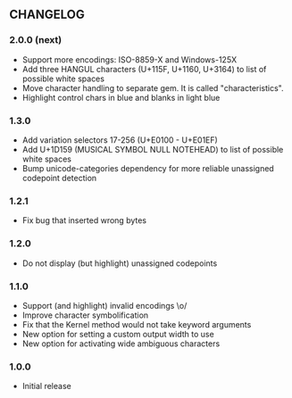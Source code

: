 ## CHANGELOG

### 2.0.0 (next)

* Support more encodings: ISO-8859-X and Windows-125X
* Add three HANGUL characters (U+115F, U+1160, U+3164) to list of possible white spaces
* Move character handling to separate gem. It is called "characteristics".
* Highlight control chars in blue and blanks in light blue

### 1.3.0

* Add variation selectors 17-256 (U+E0100 - U+E01EF)
* Add U+1D159 (MUSICAL SYMBOL NULL NOTEHEAD) to list of possible white spaces
* Bump unicode-categories dependency for more reliable unassigned codepoint detection

### 1.2.1

* Fix bug that inserted wrong bytes

### 1.2.0

* Do not display (but highlight) unassigned codepoints

### 1.1.0

* Support (and highlight) invalid encodings \o/
* Improve character symbolification
* Fix that the Kernel method would not take keyword arguments
* New option for setting a custom output width to use
* New option for activating wide ambiguous characters

### 1.0.0

* Initial release

